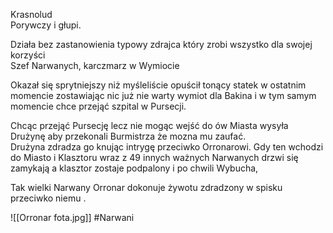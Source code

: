 Krasnolud  
Porywczy i głupi.

Działa bez zastanowienia typowy zdrajca który zrobi wszystko dla swojej korzyści  
Szef Narwanych, karczmarz w Wymiocie

Okazał się sprytniejszy niż myśleliście opuścił tonący statek w ostatnim momencie zostawiając nic już nie warty wymiot dla Bakina i w tym samym momencie chce przejąć szpital w Pursecji.

Chcąc przejąć Pursecję lecz nie mogąc wejść do ów Miasta wysyła Drużynę aby przekonali Burmistrza że mozna mu zaufać.  
Drużyna zdradza go knując intrygę przeciwko Orronarowi. Gdy ten wchodzi do Miasto i Klasztoru wraz z 49 innych ważnych Narwanych drzwi się zamykają a klasztor zostaje podpalony i po chwili Wybucha,

Tak wielki Narwany Orronar dokonuje żywotu zdradzony w spisku przeciwko niemu .

![[Orronar fota.jpg]]
#Narwani
